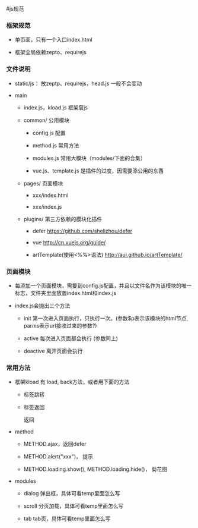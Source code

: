 #js规范

### 框架规范

* 单页面，只有一个入口index.html

* 框架全局依赖zepto、requirejs


### 文件说明

* static/js： 放zeptp、requirejs，head.js 一般不会变动

* main
    * index.js，kload.js 框架层js

    * common/ 公用模块

        * config.js 配置

        * method.js 常用方法

        * modules.js 常用大模块（modules/下面的合集）

        * vue.js、template.js 是插件的过度，因需要添公用的东西

    * pages/ 页面模块

        * xxx/index.html

        * xxx/index.js

    * plugins/ 第三方依赖的模块化插件

        * defer   https://github.com/shelizhou/defer

        * vue  http://cn.vuejs.org/guide/

        * artTemplate(使用<%%>语法) http://aui.github.io/artTemplate/


### 页面模块

* 每添加一个页面模块，需要到config.js配置，并且以文件名作为该模块的唯一标志，文件夹里面放置index.html和index.js

* index.js会抛出三个方法

    * init 第一次进入页面执行，只执行一次。(参数$p表示该模块的html节点, parms表示url接收过来的参数?)

    * active 每次进入页面都会执行 (参数同上)

    * deactive 离开页面会执行


### 常用方法

* 框架kload 有 load, back方法，或者用下面的方法

    * 标签跳转 <div class="J__load" data-page="index"></div>

    * 标签返回 <div class="J__back">返回</div>

* method

    * METHOD.ajax，返回defer

    * METHOD.alert("xxx")， 提示

    * METHOD.loading.show(), METHOD.loading.hide()， 菊花图

* modules

    * dialog 弹出框，具体可看temp里面怎么写

    * scroll 分页加载，具体可看temp里面怎么写

    * tab tab页，具体可看temp里面怎么写
